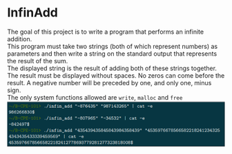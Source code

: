 # InfinAdd
The goal of this project is to write a program that performs an infinite addition.  
This program must take two strings (both of which represent numbers) as parameters and then write a string on the standard output that represents the result of the sum.  
The displayed string is the result of adding both of these strings together.  
The result must be displayed without spaces. No zeros can come before the result.
A negative number will be preceded by one, and only one, minus sign.  
The only system functions allowed are `write`, `malloc` and `free`  
![example](https://github.com/iMeaNz/CPool2021/blob/main/infinadd/example.png?raw=true)
